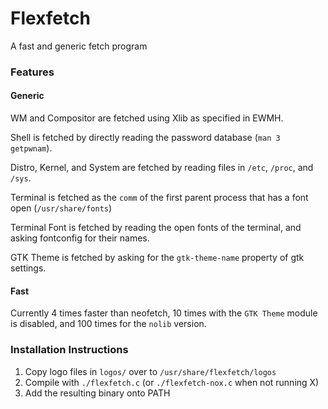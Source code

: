 # Flexfetch

A fast and generic fetch program

### Features

#### Generic
WM and Compositor are fetched using Xlib as specified in EWMH.

Shell is fetched by directly reading the password database (`man 3 getpwnam`).

Distro, Kernel, and System are fetched by reading files in `/etc`, `/proc`, and `/sys`.

Terminal is fetched as the `comm` of the first parent process that has a font open (`/usr/share/fonts`)

Terminal Font is fetched by reading the open fonts of the terminal, and asking fontconfig for their names.

GTK Theme is fetched by asking for the `gtk-theme-name` property of gtk settings.

#### Fast
Currently 4 times faster than neofetch, 10 times with the `GTK Theme` module is disabled, and 100 times for the `nolib` version.


### Installation Instructions

1. Copy logo files in `logos/` over to `/usr/share/flexfetch/logos`
2. Compile with `./flexfetch.c` (or `./flexfetch-nox.c` when not running X)
3. Add the resulting binary onto PATH

